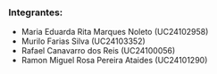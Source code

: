 ### Integrantes:

- Maria Eduarda Rita Marques Noleto (UC24102958)
- Murilo Farias Silva (UC24103352)
- Rafael Canavarro dos Reis (UC24100056)
- Ramon Miguel Rosa Pereira Ataides (UC24101290)